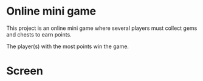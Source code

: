 # Online mini game

This project is an online mini game where several players must collect gems and chests to earn points.

The player(s) with the most points win the game.


# Screen

